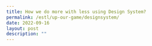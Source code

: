 ```yaml
---
title: How we do more with less using Design System?
permalink: /estl/up-our-game/designsystem/
date: 2022-09-16
layout: post
description: ""
---
```


